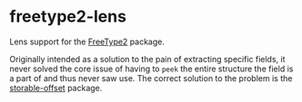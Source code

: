 # freetype2-lens

Lens support for the [FreeType2](https://hackage.haskell.org/package/freetype2-0.2.0) package.

Originally intended as a solution to the pain of extracting specific fields, it never
solved the core issue of having to `peek` the entire structure the field is a part of and thus never saw use.
The correct solution to the problem is the [storable-offset](https://hackage.haskell.org/package/storable-offset) package.
